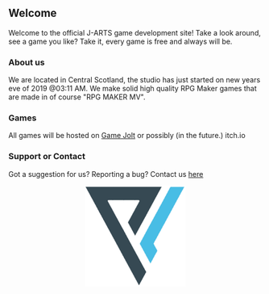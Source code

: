 ## Welcome

Welcome to the official J-ARTS game development site! Take a look around, see a game you like? Take it, every game is free and always will be.

### About us

We are located in Central Scotland, the studio has just started on new years eve of 2019 @03:11 AM. We make solid high quality RPG Maker games that are made in of course "RPG MAKER MV".

### Games

All games will be hosted on [Game Jolt](https://gamejolt.com/) or possibly (in the future.) itch.io 



### Support or Contact

Got a suggestion for us? Reporting a bug? Contact us [here](mailto:jasondevbuilds@gmail.com)

<p align="center">
  <img width="200" height="200" src="images/logowhite.png">
</p>
